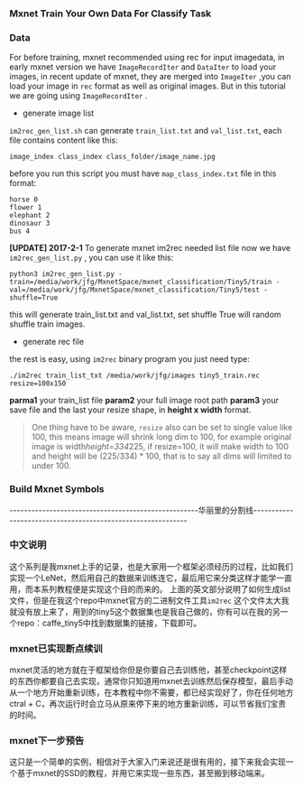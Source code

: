 ### Mxnet Train Your Own Data For Classify Task

### Data
For before training, mxnet recommended using rec for input imagedata, in early mxnet version we have `ImageRecordIter` and `DataIter` to load your images, in recent update of mxnet, they are merged into `ImageIter` ,you can load your image in `rec` format as well as original images. But in this tutorial we are going using `ImageRecordIter` .

* generate image list

`im2rec_gen_list.sh` can generate `train_list.txt` and `val_list.txt`, each file contains content like this:
```
image_index class_index class_folder/image_name.jpg
```

before you run this script you must have `map_class_index.txt` file in this format:
```
horse 0
flower 1
elephant 2
dinosaur 3
bus 4
```
**[UPDATE] 2017-2-1**
To generate mxnet im2rec needed list file now we have `im2rec_gen_list.py` , you can use it like this:
```
python3 im2rec_gen_list.py -train=/media/work/jfg/MxnetSpace/mxnet_classification/Tiny5/train -val=/media/work/jfg/MxnetSpace/mxnet_classification/Tiny5/test -shuffle=True
```
this will generate train_list.txt and val_list.txt, set shuffle True will random shuffle train images.

* generate rec file

the rest is easy, using `im2rec` binary program you just need type:
```
./im2rec train_list_txt /media/work/jfg/images tiny5_train.rec resize=100x150
```
**parma1** your train_list file
**param2** your full image root path
**param3** your save file
and the last your resize shape, in **height x width** format.

> One thing have to be aware, `resize` also can be set to single value like 100, this means image will shrink long dim to 100, for example original image is width*height=334*225, if resize=100, it will make width to 100 and height will be (225/334) * 100, that is to say all dims will limited to under 100.

### Build Mxnet Symbols

----------------------------------------------------华丽里的分割线------------------------------------------------------------
### 中文说明
这个系列是我mxnet上手的记录，也是大家用一个框架必须经历的过程，比如我们实现一个LeNet，然后用自己的数据来训练连它，最后用它来分类这样才能学一直用，而本系列教程便是实现这个目的而来的。
上面的英文部分说明了如何生成list文件，但是在我这个repo中mxnet官方的二进制文件工具`im2rec` 这个文件太大我就没有放上来了，用到的tiny5这个数据集也是我自己做的，你有可以在我的另一个repo：caffe_tiny5中找到数据集的链接，下载即可。

### mxnet已实现断点续训
mxnet灵活的地方就在于框架给你但是你要自己去训练他，甚至checkpoint这样的东西你都要自己去实现，通常你只知道用mxnet去训练然后保存模型，最后手动从一个地方开始重新训练，在本教程中你不需要，都已经实现好了，你在任何地方ctral + C，再次运行时会立马从原来停下来的地方重新训练，可以节省我们宝贵的时间。

### mxnet下一步预告
这只是一个简单的实例，相信对于大家入门来说还是很有用的，接下来我会实现一个基于mxnet的SSD的教程，并用它来实现一些东西，甚至搬到移动端来。
